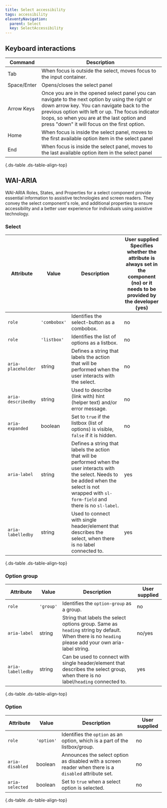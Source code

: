 ```yaml
---
title: Select accessibility
tags: accessibility
eleventyNavigation:
  parent: Select
  key: SelectAccessibility
---
```

<section>

## Keyboard interactions

<div class="ds-table-wrapper">

|Command|Description|
|-|-|
|Tab|When focus is outside the select, moves focus to the input container.|
|Space/Enter|Opens/closes the select panel|
|Arrow Keys|Once you are in the opened select panel you can navigate to the next option by using the right or down arrow key. You can navigate back to the previous option with left or up. The focus indicator loops, so when you are at the last option and press "down" it will focus on the first option.|
|Home|When focus is inside the select panel, moves to the first available option item in the select panel|
|End|When focus is inside the select panel, moves to the last available option item in the select panel|

{.ds-table .ds-table-align-top}

</div>

</section>

<section>

## WAI-ARIA

WAI-ARIA Roles, States, and Properties for a select component provide essential information to assistive technologies and screen readers. They convey the select component's role, and additional properties to ensure accessibility and a better user experience for individuals using assistive technology.

### Select

<div class="ds-table-wrapper">

|Attribute|Value|Description|User supplied  <sl-icon name="info" aria-describedby="tooltip1" size="md"></sl-icon><sl-tooltip id="tooltip1">Specifies whether the attribute is always set in the component (no) or it needs to be provided by the developer (yes)</sl-tooltip>|
|-|-|-|-|
|`role`|`'combobox'`|Identifies the select-button as a combobox.|no|
|`role`|`'listbox'`|Identifies the list of options as a listbox.|no|
|`aria-placeholder`|string|Defines a string that labels the action that will be performed when the user interacts with the select.|no|
|`aria-describedby`|string|Used to describe (link with) hint (helper text) and/or error message.|no|
|`aria-expanded`|boolean|Set to `true` if the listbox (list of options) is visible, `false` if it is hidden.|no|
|`aria-label`|string|Defines a string that labels the action that will be performed when the user interacts with the select. Needs to be added when the select is not wrapped with `sl-form-field` and there is no `sl-label`.|yes|
|`aria-labelledby`|string|Used to connect with single header/element that describes the select, when there is no label connected to.|yes|

{.ds-table .ds-table-align-top}

</div>

### Option group

<div class="ds-table-wrapper">

|Attribute|Value|Description|User supplied  <sl-icon name="info" aria-describedby="tooltip1" size="md"></sl-icon>|
|-|-|-|-|
|`role`|`'group'`|Identifies the `option-group` as a group.|no|
|`aria-label`|string|String that labels the select options group. Same as `heading` string by default. When there is no `heading` please add your own aria-label string.|no/yes|
|`aria-labelledby`|string|Can be used to connect with single header/element that describes the select group, when there is no label/`heading` connected to.|yes|

{.ds-table .ds-table-align-top}

</div>

### Option

<div class="ds-table-wrapper">

|Attribute|Value|Description|User supplied  <sl-icon name="info" aria-describedby="tooltip1" size="md"></sl-icon>|
|-|-|-|-|
|`role`|`'option'`|Identifies the `option` as an option, which is a part of the listbox/group.|no|
|`aria-disabled`|boolean|Announces the select option as disabled with a screen reader when there is a `disabled` attribute set.|no|
|`aria-selected`|boolean|Set to `true` when a select option is selected.|no|

{.ds-table .ds-table-align-top}

</div>

</section>